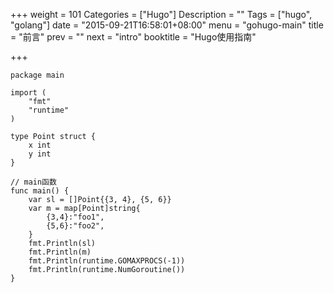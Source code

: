 +++
weight = 101
Categories = ["Hugo"]
Description = ""
Tags = ["hugo", "golang"]
date = "2015-09-21T16:58:01+08:00"
menu = "gohugo-main"
title = "前言"
prev = ""
next = "intro"
booktitle = "Hugo使用指南"

+++

```
package main

import (
	"fmt"
	"runtime"
)

type Point struct {
	x int
	y int
}

// main函数
func main() {
	var sl = []Point{{3, 4}, {5, 6}}
	var m = map[Point]string{
		{3,4}:"foo1",
		{5,6}:"foo2",
	}
	fmt.Println(sl)
	fmt.Println(m)
	fmt.Println(runtime.GOMAXPROCS(-1))
	fmt.Println(runtime.NumGoroutine())
}
```
